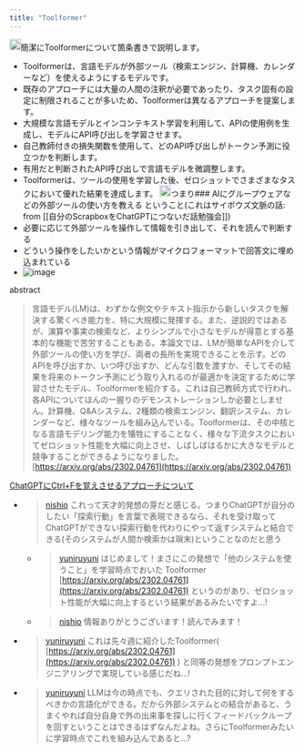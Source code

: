 ```yaml
---
title: "Toolformer"
---
```


<img src='https://scrapbox.io/api/pages/nishio/GPT-4/icon' alt='GPT-4.icon' height="19.5"/>簡潔にToolformerについて箇条書きで説明します。
- Toolformerは、言語モデルが外部ツール（検索エンジン、計算機、カレンダーなど）を使えるようにするモデルです。
- 既存のアプローチには大量の人間の注釈が必要であったり、タスク固有の設定に制限されることが多いため、Toolformerは異なるアプローチを提案します。
- 大規模な言語モデルとインコンテキスト学習を利用して、APIの使用例を生成し、モデルにAPI呼び出しを学習させます。
- 自己教師付きの損失関数を使用して、どのAPI呼び出しがトークン予測に役立つかを判断します。
- 有用だと判断されたAPI呼び出しで言語モデルを微調整します。
- Toolformerは、ツールの使用を学習した後、ゼロショットでさまざまなタスクにおいて優れた結果を達成します。
<img src='https://scrapbox.io/api/pages/nishio/nishio/icon' alt='nishio.icon' height="19.5"/>つまり### AIにグループウェアなどの外部ツールの使い方を教える
ということ(これはサイボウズ文脈の話: from [[自分のScrapboxをChatGPTにつないだ話勉強会]])
- 必要に応じて外部ツールを操作して情報を引き出して、それを読んで判断する
- どういう操作をしたいかという情報がマイクロフォーマットで回答文に埋め込まれている
- ![image](https://gyazo.com/d2fad242e843c88d9718a872aae62a90/thumb/1000)

abstract
> 言語モデル(LM)は、わずかな例文やテキスト指示から新しいタスクを解決する驚くべき能力を、特に大規模に発揮する。また、逆説的ではあるが、演算や事実の検索など、よりシンプルで小さなモデルが得意とする基本的な機能で苦労することもある。本論文では、LMが簡単なAPIを介して外部ツールの使い方を学び、両者の長所を実現できることを示す。どのAPIを呼び出すか、いつ呼び出すか、どんな引数を渡すか、そしてその結果を将来のトークン予測にどう取り入れるのが最適かを決定するために学習させたモデル、Toolformerを紹介する。これは自己教師方式で行われ、各APIについてほんの一握りのデモンストレーションしか必要としません。計算機、Q&Aシステム、2種類の検索エンジン、翻訳システム、カレンダーなど、様々なツールを組み込んでいる。Toolformerは、その中核となる言語モデリング能力を犠牲にすることなく、様々な下流タスクにおいてゼロショット性能を大幅に向上させ、しばしばはるかに大きなモデルと競争することができるようになりました。
[https://arxiv.org/abs/2302.04761](https://arxiv.org/abs/2302.04761)


[ChatGPTにCtrl+Fを覚えさせるアプローチについて](https://zenn.dev/qwegat/articles/4fb99ad25f3f36)
- > [nishio](https://twitter.com/nishio/status/1638018805430640640) これって天才的発想の芽だと感じる。つまりChatGPTが自分のしたい「探索行動」を言葉で表現できるなら、それを受け取ってChatGPTができない探索行動を代わりにやって返すシステムと結合できる(そのシステムが人間か検索かは瑣末)ということなのだと思う
    - > [yuniruyuni](https://twitter.com/yuniruyuni/status/1638334809603993603) はじめまして！まさにこの発想で「他のシステムを使うこと」を学習時点でおいた Toolformer [https://arxiv.org/abs/2302.04761](https://arxiv.org/abs/2302.04761) というのがあり、ゼロショット性能が大幅に向上するという結果があるみたいですよ...!
    - > [nishio](https://twitter.com/nishio/status/1638347965625667584) 情報ありがとうございます！読んでみます！
- > [yuniruyuni](https://twitter.com/yuniruyuni/status/1638333706044837889) これは先々週に紹介したToolformer( [https://arxiv.org/abs/2302.04761](https://arxiv.org/abs/2302.04761) ) と同等の発想をプロンプトエンジニアリングで実現している感じだね...!
- > [yuniruyuni](https://twitter.com/yuniruyuni/status/1638335295258234880) LLMは今の時点でも、クエリされた目的に対して何をするべきかの言語化ができる。だから外部システムとの結合があると、うまくやれば自分自身で外の出来事を探しに行くフィードバックループを回すということはできるはずなんだよね。さらにToolformerみたいに学習時点でこれを組み込んであると...?
